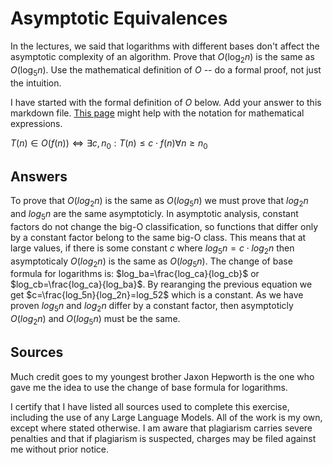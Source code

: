 # Asymptotic Equivalences

In the lectures, we said that logarithms with different bases don't affect the
asymptotic complexity of an algorithm. Prove that $O(\log_{2} n)$ is the same as
$O(\log_{5} n)$. Use the mathematical definition of $O$ -- do a formal proof,
not just the intuition.

I have started with the formal definition of $O$ below. Add your answer to this
markdown file. [This
page](https://docs.github.com/en/get-started/writing-on-github/working-with-advanced-formatting/writing-mathematical-expressions)
might help with the notation for mathematical expressions.

$T(n) \in O(f(n)) \iff \exists c, n_0: T(n) \leq c \cdot f(n) \forall n \geq n_0$


## Answers
To prove that $O(log_2n)$ is the same as $O(log_5n)$ we must prove that $log_2n$ and $log_5n$ are the same asymptoticly. In asymptotic analysis, constant factors do not change the big-O classification, so functions that differ only by a constant factor belong to the same big-O class. This means that at large values, if there is some constant $c$ where $log_5n=c \cdot log_2n$ then asymptoticaly $O(log_2n)$ is the same as $O(log_5n)$. The change of base formula for logarithms is: $log_ba=\frac{log_ca}{log_cb}$ or $log_cb=\frac{log_ca}{log_ba}$. By rearanging the previous equation we get $c=\frac{log_5n}{log_2n}=log_52$ which is a constant. As we have proven $log_5n$ and $log_2n$ differ by a constant factor, then asymptoticly $O(log_2n)$ and $O(log_5n)$ must be the same.


## Sources
Much credit goes to my youngest brother Jaxon Hepworth is the one who gave me the idea to use the change of base formula for logarithms.

I certify that I have listed all sources used to complete this exercise, including the use of any Large Language Models. All of the work is my own, except where stated otherwise. I am aware that plagiarism carries severe penalties and that if plagiarism is suspected, charges may be filed against me without prior notice.
